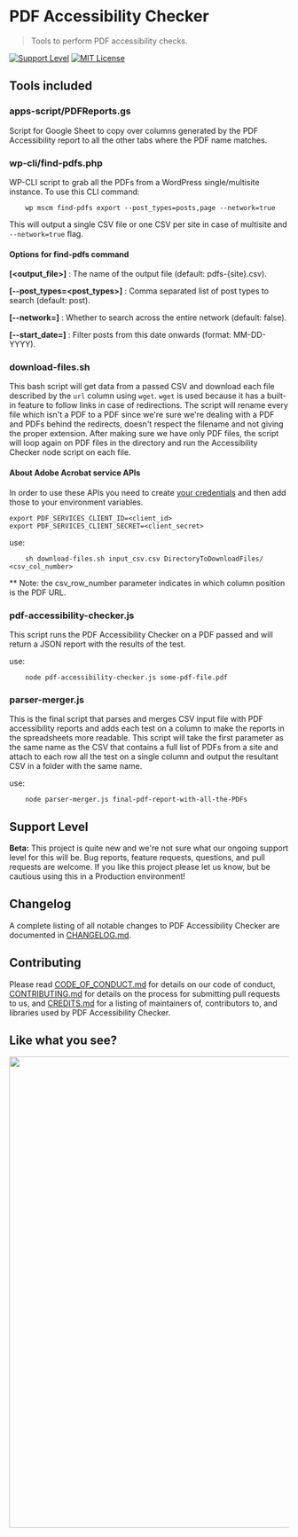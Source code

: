 # PDF Accessibility Checker

> Tools to perform PDF accessibility checks.

[![Support Level](https://img.shields.io/badge/support-beta-blueviolet.svg)](#support-level) [![MIT License](https://img.shields.io/github/license/10up/PDF-accessibility-checker.svg)](https://github.com/10up/PDF-accessibility-checker/blob/develop/LICENSE.md) 

## Tools included

### apps-script/PDFReports.gs

Script for Google Sheet to copy over columns generated by the PDF Accessibility report to all the other tabs where the PDF name matches.

### wp-cli/find-pdfs.php

WP-CLI script to grab all the PDFs from a WordPress single/multisite instance. To use this CLI command:

```
    wp mscm find-pdfs export --post_types=posts,page --network=true
```

This will output a single CSV file or one CSV per site in case of multisite and `--network=true` flag.

#### Options for find-pdfs command

**[<output_file>]** : The name of the output file (default: pdfs-{site}.csv).
	
**[--post_types=<post_types>]** : Comma separated list of post types to search (default: post).
	
**[--network=<bool>]** : Whether to search across the entire network (default: false).
	
**[--start_date=<date>]** : Filter posts from this date onwards (format: MM-DD-YYYY).

### download-files.sh

This bash script will get data from a passed CSV and download each file described by the `url` column using `wget`. `wget` is used because it has a built-in feature to follow links in case of redirections. The script will rename every file which isn't a PDF to a PDF since we're sure we're dealing with a PDF and PDFs behind the redirects, doesn't respect the filename and not giving the proper extension. After making sure we have only PDF files, the script will loop again on PDF files in the directory and run the Accessibility Checker node script on each file.

#### About Adobe Acrobat service APIs

In order to use these APIs you need to create [your credentials](https://acrobatservices.adobe.com/dc-integration-creation-app-cdn/main.html?api=pdf-services-api) and then add those to your environment variables.

```
export PDF_SERVICES_CLIENT_ID=<client_id>
export PDF_SERVICES_CLIENT_SECRET=<client_secret>
```

use:

```
    sh download-files.sh input_csv.csv DirectoryToDownloadFiles/ <csv_col_number>
```

** Note: the csv_row_number parameter indicates in which column position is the PDF URL.

### pdf-accessibility-checker.js

This script runs the PDF Accessibility Checker on a PDF passed and will return a JSON report with the results of the test.

use:

```
    node pdf-accessibility-checker.js some-pdf-file.pdf
```

### parser-merger.js

This is the final script that parses and merges CSV input file with PDF accessibility reports and adds each test on a column to make the reports in the spreadsheets more readable. This script will take the first parameter as the same name as the CSV that contains a full list of PDFs from a site and attach to each row all the test on a single column and output the resultant CSV in a folder with the same name.

use:

```
    node parser-merger.js final-pdf-report-with-all-the-PDFs
```

## Support Level

**Beta:** This project is quite new and we're not sure what our ongoing support level for this will be. Bug reports, feature requests, questions, and pull requests are welcome. If you like this project please let us know, but be cautious using this in a Production environment!

## Changelog

A complete listing of all notable changes to PDF Accessibility Checker are documented in [CHANGELOG.md](https://github.com/10up/PDF-accessibility-checker/blob/develop/CHANGELOG.md).

## Contributing

Please read [CODE_OF_CONDUCT.md](https://github.com/10up/PDF-accessibility-checker/blob/develop/CODE_OF_CONDUCT.md) for details on our code of conduct, [CONTRIBUTING.md](https://github.com/10up/PDF-accessibility-checker/blob/develop/CONTRIBUTING.md) for details on the process for submitting pull requests to us, and [CREDITS.md](https://github.com/10up/PDF-accessibility-checker/blob/develop/CREDITS.md) for a listing of maintainers of, contributors to, and libraries used by PDF Accessibility Checker.

## Like what you see?

<p align="center">
<a href="http://10up.com/contact/"><img src="https://10up.com/uploads/2016/10/10up-Github-Banner.png" width="850"></a>
</p>
